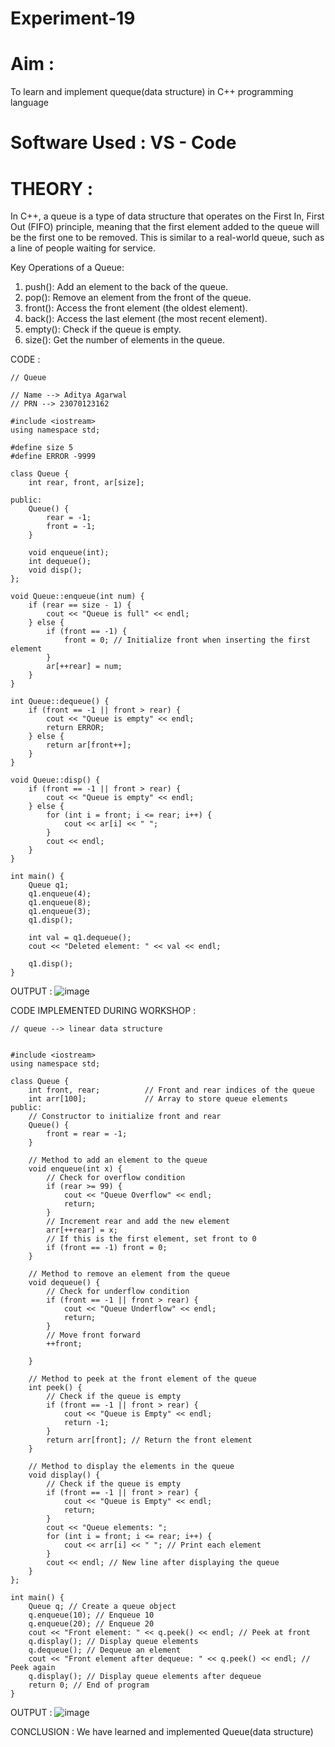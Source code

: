 # Experiment-19

# Aim :
To learn and implement queque(data structure) in C++ programming language

# Software Used : VS - Code 

# THEORY :
In C++, a queue is a type of data structure that operates on the First In, First Out (FIFO) principle, meaning that the first element added to the queue will be the first one to be removed. This is similar to a real-world queue, such as a line of people waiting for service.

Key Operations of a Queue:
1. push(): Add an element to the back of the queue.
2. pop(): Remove an element from the front of the queue.
3. front(): Access the front element (the oldest element).
4. back(): Access the last element (the most recent element).
5. empty(): Check if the queue is empty.
6. size(): Get the number of elements in the queue.

CODE :
```
// Queue

// Name --> Aditya Agarwal
// PRN --> 23070123162

#include <iostream>
using namespace std;

#define size 5
#define ERROR -9999

class Queue {
    int rear, front, ar[size];

public:
    Queue() {
        rear = -1;
        front = -1;
    }

    void enqueue(int);
    int dequeue();
    void disp();
};

void Queue::enqueue(int num) {
    if (rear == size - 1) {
        cout << "Queue is full" << endl;
    } else {
        if (front == -1) {
            front = 0; // Initialize front when inserting the first element
        }
        ar[++rear] = num;
    }
}

int Queue::dequeue() {
    if (front == -1 || front > rear) {
        cout << "Queue is empty" << endl;
        return ERROR;
    } else {
        return ar[front++];
    }
}

void Queue::disp() {
    if (front == -1 || front > rear) {
        cout << "Queue is empty" << endl;
    } else {
        for (int i = front; i <= rear; i++) {
            cout << ar[i] << " ";
        }
        cout << endl;
    }
}

int main() {
    Queue q1;
    q1.enqueue(4);
    q1.enqueue(8);
    q1.enqueue(3);
    q1.disp();
    
    int val = q1.dequeue();
    cout << "Deleted element: " << val << endl;
    
    q1.disp();
}

```
OUTPUT :
![image](https://github.com/user-attachments/assets/90d50787-368b-460d-832b-bcaad4511f40)

CODE IMPLEMENTED DURING WORKSHOP :
```
// queue --> linear data structure 


#include <iostream>
using namespace std;

class Queue {
    int front, rear;          // Front and rear indices of the queue
    int arr[100];             // Array to store queue elements
public:
    // Constructor to initialize front and rear
    Queue() { 
        front = rear = -1; 
    }

    // Method to add an element to the queue
    void enqueue(int x) {
        // Check for overflow condition
        if (rear >= 99) {
            cout << "Queue Overflow" << endl;
            return;
        }
        // Increment rear and add the new element
        arr[++rear] = x;
        // If this is the first element, set front to 0
        if (front == -1) front = 0;
    }

    // Method to remove an element from the queue
    void dequeue() {
        // Check for underflow condition
        if (front == -1 || front > rear) {
            cout << "Queue Underflow" << endl;
            return;
        }
        // Move front forward
        ++front;
        
    }

    // Method to peek at the front element of the queue
    int peek() {
        // Check if the queue is empty
        if (front == -1 || front > rear) {
            cout << "Queue is Empty" << endl;
            return -1;
        }
        return arr[front]; // Return the front element
    }

    // Method to display the elements in the queue
    void display() {
        // Check if the queue is empty
        if (front == -1 || front > rear) {
            cout << "Queue is Empty" << endl;
            return;
        }
        cout << "Queue elements: ";
        for (int i = front; i <= rear; i++) {
            cout << arr[i] << " "; // Print each element
        }
        cout << endl; // New line after displaying the queue
    }
};

int main() {
    Queue q; // Create a queue object
    q.enqueue(10); // Enqueue 10
    q.enqueue(20); // Enqueue 20
    cout << "Front element: " << q.peek() << endl; // Peek at front
    q.display(); // Display queue elements
    q.dequeue(); // Dequeue an element
    cout << "Front element after dequeue: " << q.peek() << endl; // Peek again
    q.display(); // Display queue elements after dequeue
    return 0; // End of program
}
```
OUTPUT :
![image](https://github.com/user-attachments/assets/a45e5ce0-8cef-43ed-9881-37ce4dd37504)

CONCLUSION : We have learned and implemented Queue(data structure) 
